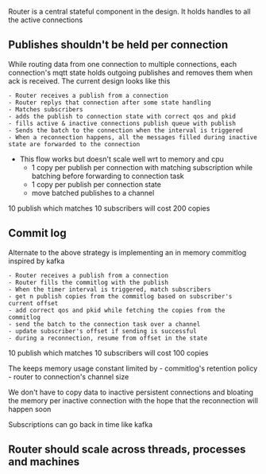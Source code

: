 Router is a central stateful component in the design. It holds handles to all the active connections

Publishes shouldn't be held per connection
-------------------

While routing data from one connection to multiple connections, each
connection's mqtt state holds outgoing publishes and removes them when
ack is received. The current design looks like this

	- Router receives a publish from a connection
	- Router replys that connection after some state handling
	- Matches subscribers
	- adds the publish to connection state with correct qos and pkid
	- fills active & inactive connections publish queue with publish
	- Sends the batch to the connection when the interval is triggered
	- When a reconnection happens, all the messages filled during inactive state are forwarded to the connection

* This flow works but doesn't scale well wrt to memory and cpu
	- 1 copy per publish per connection with matching subscription while batching before forwarding to connection task
	- 1 copy per publish per connection state
	- move batched publishes to a channel

10 publish which matches 10 subscribers will cost 200 copies


Commit log
---------------------

Alternate to the above strategy is implementing an in memory commitlog inspired by kafka

	- Router receives a publish from a connection
	- Router fills the commitlog with the publish
	- When the timer interval is triggered, match subscribers
	- get n publish copies from the commitlog based on subscriber's current offset
	- add correct qos and pkid while fetching the copies from the commitlog
	- send the batch to the connection task over a channel 
	- update subscriber's offset if sending is successful
	- during a reconnection, resume from offset in the state

10 publish which matches 10 subscribers will cost 100 copies

The keeps memory usage constant limited by
	- commitlog's retention policy
	- router to connection's channel size

We don't have to copy data to inactive persistent connections and
bloating the memory per inactive connection with the hope that the
reconnection will happen soon

Subscriptions can go back in time like kafka

Router should scale across threads, processes and machines
---------------------



